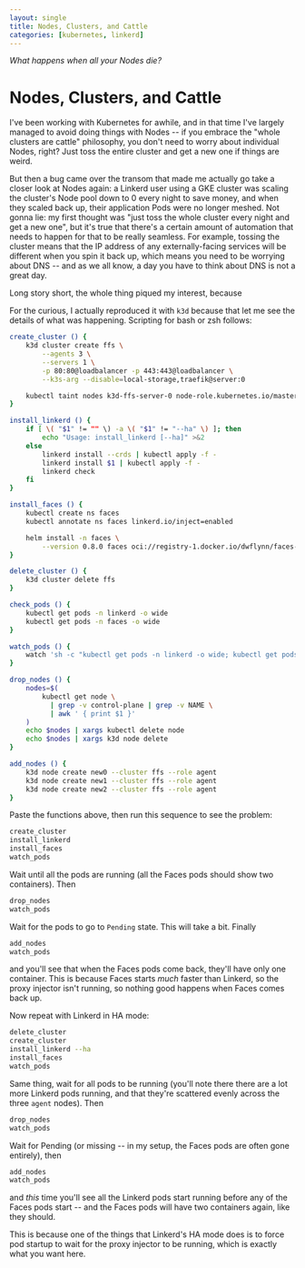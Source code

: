 ```yaml
---
layout: single
title: Nodes, Clusters, and Cattle
categories: [kubernetes, linkerd]
---
```


_What happens when all your Nodes die?_

# Nodes, Clusters, and Cattle

I've been working with Kubernetes for awhile, and in that time I've largely
managed to avoid doing things with Nodes -- if you embrace the "whole clusters
are cattle" philosophy, you don't need to worry about individual Nodes, right?
Just toss the entire cluster and get a new one if things are weird.

But then a bug came over the transom that made me actually go take a closer
look at Nodes again: a Linkerd user using a GKE cluster was scaling the
cluster's Node pool down to 0 every night to save money, and when they scaled
back up, their application Pods were no longer meshed. Not gonna lie: my first
thought was "just toss the whole cluster every night and get a new one", but
it's true that there's a certain amount of automation that needs to happen for
that to be really seamless. For example, tossing the cluster means that the IP
address of any externally-facing services will be different when you spin it
back up, which means you need to be worrying about DNS -- and as we all know,
a day you have to think about DNS is not a great day.

Long story short, the whole thing piqued my interest, because



For the curious, I actually reproduced it with `k3d` because that let me see the details of what was happening. Scripting for bash or zsh follows:

```bash
create_cluster () {
    k3d cluster create ffs \
        --agents 3 \
        --servers 1 \
        -p 80:80@loadbalancer -p 443:443@loadbalancer \
        --k3s-arg --disable=local-storage,traefik@server:0

    kubectl taint nodes k3d-ffs-server-0 node-role.kubernetes.io/master=:NoSchedule
}

install_linkerd () {
    if [ \( "$1" != "" \) -a \( "$1" != "--ha" \) ]; then
        echo "Usage: install_linkerd [--ha]" >&2
    else
        linkerd install --crds | kubectl apply -f -
        linkerd install $1 | kubectl apply -f -
        linkerd check
    fi
}

install_faces () {
    kubectl create ns faces
    kubectl annotate ns faces linkerd.io/inject=enabled

    helm install -n faces \
        --version 0.8.0 faces oci://registry-1.docker.io/dwflynn/faces-chart
}

delete_cluster () {
    k3d cluster delete ffs
}

check_pods () {
    kubectl get pods -n linkerd -o wide
    kubectl get pods -n faces -o wide
}

watch_pods () {
    watch 'sh -c "kubectl get pods -n linkerd -o wide; kubectl get pods -n faces -o wide"'
}

drop_nodes () {
    nodes=$(
        kubectl get node \
          | grep -v control-plane | grep -v NAME \
          | awk ' { print $1 }'
    )
    echo $nodes | xargs kubectl delete node
    echo $nodes | xargs k3d node delete
}

add_nodes () {
    k3d node create new0 --cluster ffs --role agent
    k3d node create new1 --cluster ffs --role agent
    k3d node create new2 --cluster ffs --role agent
}
```

Paste the functions above, then run this sequence to see the problem:

```bash
create_cluster
install_linkerd
install_faces
watch_pods
```

Wait until all the pods are running (all the Faces pods should show two containers). Then

```bash
drop_nodes
watch_pods
```

Wait for the pods to go to `Pending` state. This will take a bit. Finally

```bash
add_nodes
watch_pods
```

and you'll see that when the Faces pods come back, they'll have only one container. This is because Faces starts _much_ faster than Linkerd, so the proxy injector isn't running, so nothing good happens when Faces comes back up.

Now repeat with Linkerd in HA mode:

```bash
delete_cluster
create_cluster
install_linkerd --ha
install_faces
watch_pods
```

Same thing, wait for all pods to be running (you'll note there there are a lot more Linkerd pods running, and that they're scattered evenly across the three `agent` nodes). Then

```bash
drop_nodes
watch_pods
```

Wait for Pending (or missing -- in my setup, the Faces pods are often gone entirely), then

```bash
add_nodes
watch_pods
```

and _this_ time you'll see all the Linkerd pods start running before any of the Faces pods start -- and the Faces pods will have two containers again, like they should.

This is because one of the things that Linkerd's HA mode does is to force pod startup to wait for the proxy injector to be running, which is exactly what you want here.


